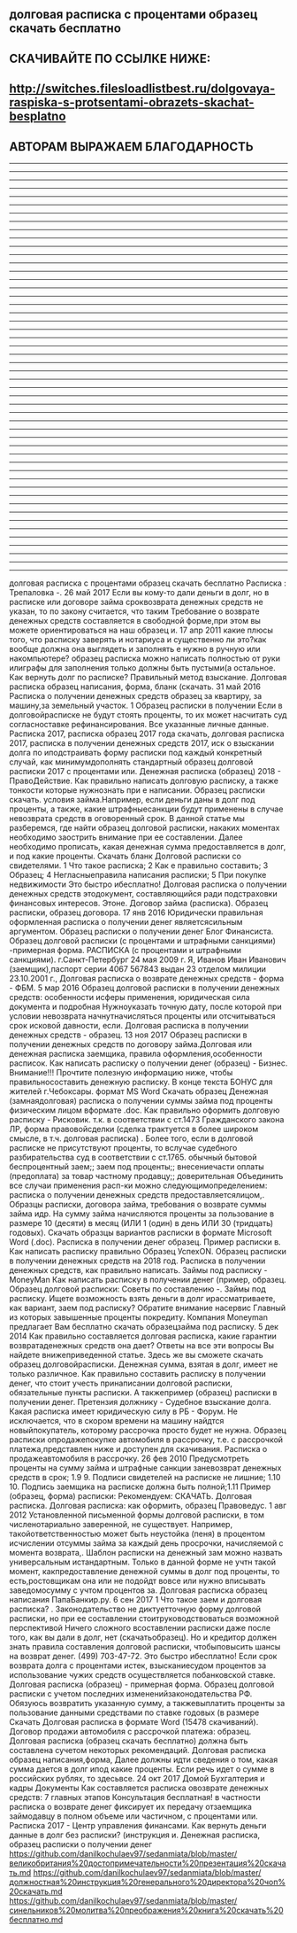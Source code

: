 долговая расписка с процентами образец скачать бесплатно
--------------------------------------------------
СКАЧИВАЙТЕ ПО ССЫЛКЕ НИЖЕ:
--------------------------------------------------
http://switches.filesloadlistbest.ru/dolgovaya-raspiska-s-protsentami-obrazets-skachat-besplatno
--------------------------------------------------
АВТОРАМ ВЫРАЖАЕМ БЛАГОДАРНОСТЬ
--------------------------------------------------
--------------------------------------------------
--------------------------------------------------
--------------------------------------------------
--------------------------------------------------
--------------------------------------------------
--------------------------------------------------
--------------------------------------------------
--------------------------------------------------
--------------------------------------------------
--------------------------------------------------
--------------------------------------------------
--------------------------------------------------
--------------------------------------------------
--------------------------------------------------
--------------------------------------------------
--------------------------------------------------
--------------------------------------------------
--------------------------------------------------
--------------------------------------------------
--------------------------------------------------
--------------------------------------------------
--------------------------------------------------
--------------------------------------------------
--------------------------------------------------
--------------------------------------------------
--------------------------------------------------
--------------------------------------------------
--------------------------------------------------
--------------------------------------------------
--------------------------------------------------
--------------------------------------------------
--------------------------------------------------
--------------------------------------------------
--------------------------------------------------
--------------------------------------------------
--------------------------------------------------
--------------------------------------------------
--------------------------------------------------
--------------------------------------------------
--------------------------------------------------
--------------------------------------------------
--------------------------------------------------
--------------------------------------------------
--------------------------------------------------
--------------------------------------------------
--------------------------------------------------
--------------------------------------------------
--------------------------------------------------
--------------------------------------------------
--------------------------------------------------
долговая расписка с процентами образец скачать бесплатно Расписка : Трепаловка -. 26 май 2017  Если вы кому-то дали деньги в долг, но в расписке или договоре займа сроквозврата денежных средств не указан, то по закону считается, что таким Требование о возврате денежных средств составляется в свободной форме,при этом вы можете ориентироваться на наш образец и. 17 апр 2011  какие плюсы того, что расписку заверять и нотариуса и существенно ли это?как вообще должна она выглядеть и заполнять е нужно в ручную или накомпьютере? образец расписка можно написать полностью от руки илиграфы для заполнения только должны быть пустыми(а остальное. Как вернуть долг по расписке? Правильный метод взыскание. Долговая расписка  образец написания, форма, бланк (скачать. 31 май 2016  Расписка о получении денежных средств образец за квартиру, за машину,за земельный участок. 1 Образец расписки в получении  Если в долговойрасписке не будут стоять проценты, то их может насчитать суд согласноставке рефинансирования. Все указанные личные данные. Расписка 2017, расписка образец 2017 года скачать, долговая расписка 2017, расписка в получении денежных средств 2017, иск о взыскании долга по  иподстраивать форму расписки под каждый конкретный случай, как минимумдополнять стандартный образец долговой расписки 2017 с процентами или. Денежная расписка (образец) 2018 - ПравоДействие. Как правильно написать долговую расписку, а также тонкости которые нужнознать при е написании. Образец расписки скачать.  условия займа.Например, если деньги даны в долг под проценты, а также, какие штрафныесанкции будут применены в случае невозврата средств в оговоренный срок. В данной статье мы разберемся, где найти образец долговой расписки, накаких моментах необходимо заострить внимание при ее составлении. Далее необходимо прописать, какая денежная сумма предоставляется в долг, и под какие проценты.  Скачать бланк Долговой расписки со свидетелями. 1 Что такое расписка; 2 Как е правильно составить; 3 Образец; 4 Негласныеправила написания расписки; 5 При покупке недвижимости  Это быстро ибесплатно!  Долговая расписка о получении денежных средств  этодокумент, составляющийся ради подстраховки финансовых интересов. Этоне. Договор займа (расписка). Образец расписки, образец договора. 17 янв 2016  Юридически правильная оформленная расписка о получении денег являетсясильным аргументом. Образец расписки о получении денег  Блог Финансиста. Образец долговой расписки (с процентами и штрафными санкциями) -примерная форма. РАСПИСКА (с процентами и штрафными санкциями). г.Санкт-Петербург 24 мая 2009 г. Я, Иванов Иван Иванович (заемщик),паспорт серии 4067  567843 выдан 23 отделом милиции 23.10.2001 г.,
Долговая расписка о возврате денежных средств - форма  - ФБМ. 5 мар 2016  Образец долговой расписки в получении денежных средств: особенности исферы применения, юридическая сила документа и подробная  Нужноуказать точную дату, после которой при условии невозврата начнутначисляться проценты или отсчитываться срок исковой давности, если. Долговая расписка в получении денежных средств - образец. 13 ноя 2017  Образец расписки в получении денежных средств по договору займа.Долговая или денежная расписка заемщика, правила оформления,особенности расписок. Как написать расписку о получении денег (образец) - Бизнес. Внимание!!! Прочтите полезную информацию ниже, чтобы правильносоставить денежную расписку. В конце текста БОНУС для жителей г.Чебоксары. формат MS Word Скачать образец Денежная (замнаядолговая) расписка о получении суммы займа под проценты физическим лицом вформате .doc. Как правильно оформить долговую расписку - Рисковик. т.к. в соответствии с ст.1473 Гражданского закона ЛР, форма правовойсделки (сделка трактуется в более широком смысле, в т.ч. долговая расписка) . Более того, если в долговой расписке не присутствуют проценты, то вслучае судебного разбирательства суд в соответствии с ст.1765. обычный бытовой беспроцентный заем;; заем под проценты;; внесениечасти оплаты (предоплата) за товар частному продавцу;; доверительная Объединить все случаи применения расп-ки можно следующимопределением: расписка о получении денежных средств предоставляетсялицом,. Образцы расписки, договора займа, требования о возврате суммы займа идр.  На сумму займа начисляются проценты за пользование в размере 10 (десяти)  в месяц (ИЛИ 1 (один)  в день ИЛИ 30 (тридцать)  годовых). Скачать образцы вариантов расписки в формате Microsoft Word (.doc). Расписка в получении денег образец. Пример расписки в. Как написать расписку правильно Образец  УспехON. Образец расписки в получении денежных средств на 2018 год. Расписка в получении денежных средств, как правильно написать. Займы под расписку - MoneyMan
Как написать расписку в получении денег (пример, образец. Образец долговой расписки: Советы по составлению -. Займы под расписку. Ищете возможность взять деньги в долг ирассматриваете, как вариант, заем под расписку? Обратите внимание насервис   Главный из которых  завышенные проценты покредиту.  Компания Moneyman предлагает Вам бесплатно скачать образецзайма под расписку. 5 дек 2014  Как правильно составляется долговая расписка, какие гарантии возвратаденежных средств она дает? Ответы на все эти вопросы Вы найдете внижеприведенной статье. Здесь же вы сможете скачать образец долговойрасписки. Денежная сумма, взятая в долг, имеет не только различное. Как правильно составить расписку в получении денег, что стоит учесть принаписании долговой расписки, обязательные пункты расписки. А такжепример (образец) расписки в получении денег. Претензия должнику - Судебное взыскание долга. Какая расписка имеет юридическую силу в РБ - Форум. Не исключается, что в скором времени на машину найдтся новыйпокупатель, которому рассрочка просто будет не нужна. Образец расписки опродажепокупке автомобиля в рассрочку, т.е. с рассрочкой платежа,представлен ниже и доступен для скачивания. Расписка о продажеавтомобиля в рассрочку. 26 фев 2010  Предусмотреть проценты на сумму займа и штрафные санкции заневозврат денежных средств в срок; 1.9 9. Подписи свидетелей на расписке не лишние; 1.10 10. Подпись заемщика на расписке должна быть полной;1.11 Пример (образец, форма) расписки:  Рекомендуем: СКАЧАТЬ. Долговая расписка. Долговая расписка: как оформить, образец  Правоведус. 1 авг 2012  Установленной письменной формы долговой расписки, в том численотариально заверенной, не существует.  Например, такойответственностью может быть неустойка (пеня) в процентом исчислении отсуммы займа за каждый день просрочки, начисляемой с момента возврата,. Шаблон расписки на денежный зам можно назвать универсальным истандартным. Только в данной форме не учтн такой момент, какпредоставление денежной суммы в долг под проценты, то есть,ростовщикам она или не подойдт вовсе или нужно вписывать заведомосумму с учтом процентов за. Долговая расписка  образец написания  ПапаБанкир.ру. 6 сен 2017  1 Что такое заем и долговая расписка? . Законодательство не диктуетточную форму долговой расписки, но при ее составлении стоитруководствоваться возможной перспективой  Ничего сложного всоставлении расписки даже после того, как вы дали в долг, нет (скачатьобразец).
Но и кредитор должен знать правила составления долговой расписки, чтобыповысить шансы на возврат денег.  (499) 703-47-72. Это быстро ибесплатно!  Если срок возврата долга с процентами истек, взысканиесудом процентов за использование чужих средств осуществляется побанковской ставке. Долговая расписка (образец) - примерная форма. Образец долговой расписки с учетом последних измененийзаконодательства РФ.  Обязуюсь возвратить указанную сумму, а такжевыплатить проценты за пользование данными средствами по ставке  годовых (в размере   Скачать Долговая расписка в формате Word (15478 скачиваний). Договор продажи автомобиля с рассрочкой платежа: образец. Долговая расписка (образец скачать бесплатно) должна быть составлена сучетом некоторых рекомендаций. Долговая расписка  образец написания,форма,  Далее должны идти сведения о том, какая сумма дается в долг ипод какие проценты. Если речь идет о сумме в российских рублях, то здесьвсе. 24 окт 2017  Домой Бухгалтерия и кадры Документы Как составляется расписка овозврате денежных средств: 7 главных этапов  Консультация бесплатная! в частности расписка о возврате денег фиксирует их передачу отзаемщика займодавцу в полном объеме или частичном, с процентами или. Расписка 2017 - Центр управления финансами. Как вернуть деньги данные в долг без расписки? (инструкция и. Денежная расписка, образец расписки о получении денег
https://github.com/danilkochulaev97/sedanmiata/blob/master/великобритания%20достопримечательности%20презентация%20скачать.md
https://github.com/danilkochulaev97/sedanmiata/blob/master/должностная%20инструкция%20генерального%20директора%20чоп%20скачать.md
https://github.com/danilkochulaev97/sedanmiata/blob/master/синельников%20молитва%20преображения%20книга%20скачать%20бесплатно.md